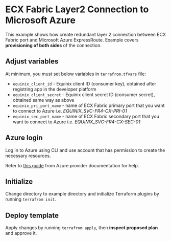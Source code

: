 # ECX Fabric Layer2 Connection to Microsoft Azure

This example shows how create redundant layer 2 connection between ECX Fabric port and Microsoft Azure ExpressRoute.
Example covers **provisioning of both sides** of the connection.

## Adjust variables
At minimum, you must set below variables in `terrafrom.tfvars` file:

* `equinix_client_id` - Equinix client ID (consumer key), obtained after registring app in the developer platform
* `equinix_client_secret` - Equinix client secret ID (consumer secret), obtained same way as above
* `equinix_pri_port_name` - name of ECX Fabric primary port that you want to connect to Azure i.e. *EQUINIX_SVC-FR4-CX-PRI-01*
* `equinix_sec_port_name` - name of ECX Fabric secondary port that you want to connect to Azure i.e. *EQUINIX_SVC-FR4-CX-SEC-01*

##  Azure login
Log in to Azure using CLI and use account that has permission to create the necessary resources.

Refer to [this guide](https://www.terraform.io/docs/providers/azurerm/guides/azure_cli.html) from Azure provider documentation for help.

## Initialize
Change directory to example directory and initialize Terraform plugins by running `terrafrom init`.

## Deploy template
Apply changes by running `terrafrom apply`, then **inspect proposed plan** and approve it.
